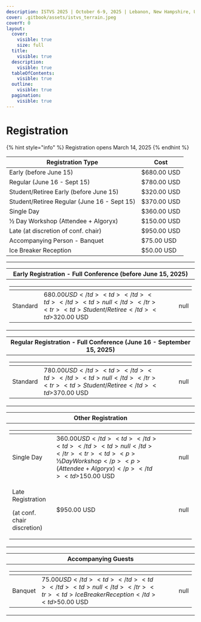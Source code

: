 ```yaml
---
description: ISTVS 2025 | October 6-9, 2025 | Lebanon, New Hampshire, USA
cover: .gitbook/assets/istvs_terrain.jpeg
coverY: 0
layout:
  cover:
    visible: true
    size: full
  title:
    visible: true
  description:
    visible: true
  tableOfContents:
    visible: true
  outline:
    visible: true
  pagination:
    visible: true
---
```


# Registration

{% hint style="info" %}
Registration opens March 14, 2025
{% endhint %}

| Registration Type                           | Cost        |
| ------------------------------------------- | ----------- |
| Early (before June 15)                      | $680.00 USD |
| Regular (June 16 - Sept 15)                 | $780.00 USD |
| Student/Retiree Early (before June 15)      | $320.00 USD |
| Student/Retiree Regular (June 16 - Sept 15) | $370.00 USD |
| Single Day                                  | $360.00 USD |
| ½ Day Workshop (Attendee + Algoryx)         | $150.00 USD |
| Late (at discretion of conf. chair)         | $950.00 USD |
| Accompanying Person - Banquet               | $75.00 USD  |
| Ice Breaker Reception                       | $50.00 USD  |

***





| Early Registration - Full Conference (before June 15, 2025)                                                                                                                                                                                                                                                                                          |
| ---------------------------------------------------------------------------------------------------------------------------------------------------------------------------------------------------------------------------------------------------------------------------------------------------------------------------------------------------- |
| <p></p><table data-view="cards"><thead><tr><th></th><th></th><th data-hidden></th><th data-hidden></th><th data-hidden data-type="number"></th></tr></thead><tbody><tr><td>Standard</td><td>$680.00 USD</td><td></td><td></td><td>null</td></tr><tr><td>Student/Retiree</td><td>$320.00 USD</td><td></td><td></td><td>null</td></tr></tbody></table> |

| Regular Registration - Full Conference (June 16 - September 15, 2025)                                                                                                                                                                                                                                                                                |
| ---------------------------------------------------------------------------------------------------------------------------------------------------------------------------------------------------------------------------------------------------------------------------------------------------------------------------------------------------- |
| <p></p><table data-view="cards"><thead><tr><th></th><th></th><th data-hidden></th><th data-hidden></th><th data-hidden data-type="number"></th></tr></thead><tbody><tr><td>Standard</td><td>$780.00 USD</td><td></td><td></td><td>null</td></tr><tr><td>Student/Retiree</td><td>$370.00 USD</td><td></td><td></td><td>null</td></tr></tbody></table> |

| Other Registration                                                                                                                                                                                                                                                                                                                                                                                                                                                                                                                   |
| ------------------------------------------------------------------------------------------------------------------------------------------------------------------------------------------------------------------------------------------------------------------------------------------------------------------------------------------------------------------------------------------------------------------------------------------------------------------------------------------------------------------------------------ |
| <p></p><table data-view="cards"><thead><tr><th></th><th></th><th data-hidden></th><th data-hidden></th><th data-hidden data-type="number"></th></tr></thead><tbody><tr><td><p>Single Day</p><p></p></td><td>$360.00 USD</td><td></td><td></td><td>null</td></tr><tr><td><p>½ Day Workshop</p><p>(Attendee + Algoryx)</p></td><td>$150.00 USD</td><td></td><td></td><td>null</td></tr><tr><td><p>Late Registration</p><p>(at conf. chair discretion)</p></td><td>$950.00 USD</td><td></td><td></td><td>null</td></tr></tbody></table> |

| Accompanying Guests                                                                                                                                                                                                                                                                                                                                     |
| ------------------------------------------------------------------------------------------------------------------------------------------------------------------------------------------------------------------------------------------------------------------------------------------------------------------------------------------------------- |
| <p></p><table data-view="cards"><thead><tr><th></th><th></th><th data-hidden></th><th data-hidden></th><th data-hidden data-type="number"></th></tr></thead><tbody><tr><td>Banquet</td><td>$75.00 USD</td><td></td><td></td><td>null</td></tr><tr><td>Ice Breaker Reception</td><td>$50.00 USD</td><td></td><td></td><td>null</td></tr></tbody></table> |
